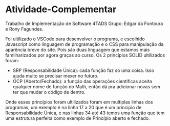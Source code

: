 # Atividade-Complementar
Trabalho de Implementação de Software 4TADS
Grupo: Edgar da Fontoura e Rony Fagundes.

Foi ultilizado o VSCode para desenvolver o programa, e escolhido Javascript como linguagem de programação e o CSS para manipulação da aparência breve do site. 
Pois são duas linguagem que estamos mais familharizados por agora graças ao curso.
Os 2 princípios SOLID ultilizados foram:

  - SRP (Responsabilidade Única): cada função faz só uma coisa. Isso ajuda muito se precisar mexer no futuro.
  - OCP (Aberto/Fechado): a função das operações científicas aceita qualquer nome de função do Math,
    então dá pra adicionar novas sem ter que mudar o código de dentro.

Onde esses princípios foram ultilizados foram em multiplas linhas dos programas, um exemplo é na linha 17 a 20 que é um principio de Responsabilidade Única, 
e nas linhas 34 até 43 temos uma função que tem uma estrutura perfeita como exemplo de Princípio aberto e fechado.
